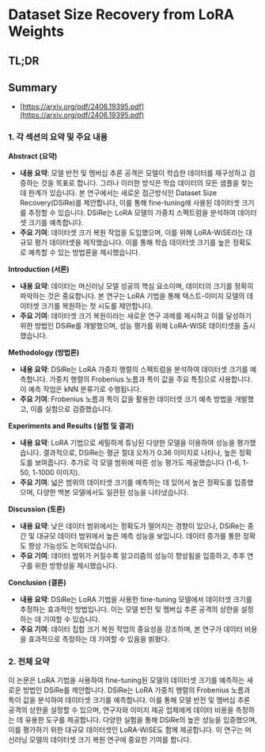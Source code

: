 # Dataset Size Recovery from LoRA Weights
## TL;DR
## Summary
- [https://arxiv.org/pdf/2406.19395.pdf](https://arxiv.org/pdf/2406.19395.pdf)

### 1. 각 섹션의 요약 및 주요 내용

**Abstract (요약)**
- **내용 요약**: 모델 반전 및 멤버십 추론 공격은 모델이 학습한 데이터를 재구성하고 검증하는 것을 목표로 합니다. 그러나 이러한 방식은 학습 데이터의 모든 샘플을 찾는 데 한계가 있습니다. 본 연구에서는 새로운 접근방식인 Dataset Size Recovery(DSiRe)를 제안합니다, 이를 통해 fine-tuning에 사용된 데이터셋 크기를 추정할 수 있습니다. DSiRe는 LoRA 모델의 가중치 스펙트럼을 분석하여 데이터셋 크기를 예측합니다.
- **주요 기여**: 데이터셋 크기 복원 작업을 도입했으며, 이를 위해 LoRA-WiSE라는 대규모 평가 데이터셋을 제작했습니다. 이를 통해 학습 데이터셋 크기를 높은 정확도로 예측할 수 있는 방법론을 제시했습니다.

**Introduction (서론)**
- **내용 요약**: 데이터는 머신러닝 모델 성공의 핵심 요소이며, 데이터의 크기를 정확히 파악하는 것은 중요합니다. 본 연구는 LoRA 기법을 통해 텍스트-이미지 모델의 데이터셋 크기를 복원하는 첫 시도를 제안합니다.
- **주요 기여**: 데이터셋 크기 복원이라는 새로운 연구 과제를 제시하고 이를 달성하기 위한 방법인 DSiRe를 개발했으며, 성능 평가를 위해 LoRA-WiSE 데이터셋을 출시했습니다.

**Methodology (방법론)**
- **내용 요약**: DSiRe는 LoRA 가중치 행렬의 스펙트럼을 분석하여 데이터셋 크기를 예측합니다. 가중치 행렬의 Frobenius 노름과 특이 값을 주요 특징으로 사용합니다. 이 예측 작업은 kNN 분류기로 수행됩니다.
- **주요 기여**: Frobenius 노름과 특이 값을 활용한 데이터셋 크기 예측 방법을 개발했고, 이를 실험으로 검증했습니다.

**Experiments and Results (실험 및 결과)**
- **내용 요약**: LoRA 기법으로 세밀하게 튜닝된 다양한 모델을 이용하여 성능을 평가했습니다. 결과적으로, DSiRe는 평균 절대 오차가 0.36 이미지로 나타나, 높은 정확도를 보여줍니다. 추가로 각 모델 범위에 따른 성능 평가도 제공했습니다 (1-6, 1-50, 1-1000 이미지).
- **주요 기여**: 넓은 범위의 데이터셋 크기를 예측하는 데 있어서 높은 정확도를 입증했으며, 다양한 백본 모델에서도 일관된 성능을 나타냈습니다.

**Discussion (토론)**
- **내용 요약**: 낮은 데이터 범위에서는 정확도가 떨어지는 경향이 있으나, DSiRe는 중간 및 대규모 데이터 범위에서 높은 예측 성능을 보입니다. 데이터 증가를 통한 정확도 향상 가능성도 논의되었습니다.
- **주요 기여**: 데이터 범위가 커질수록 알고리즘의 성능이 향상됨을 입증하고, 추후 연구를 위한 방향성을 제시했습니다.

**Conclusion (결론)**
- **내용 요약**: DSiRe는 LoRA 기법을 사용한 fine-tuning 모델에서 데이터셋 크기를 추정하는 효과적인 방법입니다. 이는 모델 반전 및 멤버십 추론 공격의 상한을 설정하는 데 기여할 수 있습니다.
- **주요 기여**: 데이터 집합 크기 복원 작업의 중요성을 강조하며, 본 연구가 데이터 비용을 효과적으로 측정하는 데 기여할 수 있음을 밝혔다.

### 2. 전체 요약

이 논문은 LoRA 기법을 사용하여 fine-tuning된 모델의 데이터셋 크기를 예측하는 새로운 방법인 DSiRe를 제안합니다. DSiRe는 LoRA 가중치 행렬의 Frobenius 노름과 특이 값을 분석하여 데이터셋 크기를 예측합니다. 이를 통해 모델 반전 및 멤버십 추론 공격의 상한을 설정할 수 있으며, 연구자와 이미지 제공 업체에게 데이터 비용을 측정하는 데 유용한 도구를 제공합니다. 다양한 실험을 통해 DSiRe의 높은 성능을 입증했으며, 이를 평가하기 위한 대규모 데이터셋인 LoRA-WiSE도 함께 제공합니다. 이 연구는 머신러닝 모델의 데이터셋 크기 복원 연구에 중요한 기여를 합니다.